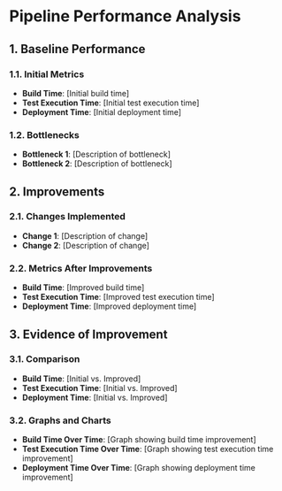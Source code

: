 # Pipeline Performance Analysis

## 1. Baseline Performance
### 1.1. Initial Metrics
- **Build Time**: [Initial build time]
- **Test Execution Time**: [Initial test execution time]
- **Deployment Time**: [Initial deployment time]

### 1.2. Bottlenecks
- **Bottleneck 1**: [Description of bottleneck]
- **Bottleneck 2**: [Description of bottleneck]

## 2. Improvements
### 2.1. Changes Implemented
- **Change 1**: [Description of change]
- **Change 2**: [Description of change]

### 2.2. Metrics After Improvements
- **Build Time**: [Improved build time]
- **Test Execution Time**: [Improved test execution time]
- **Deployment Time**: [Improved deployment time]

## 3. Evidence of Improvement
### 3.1. Comparison
- **Build Time**: [Initial vs. Improved]
- **Test Execution Time**: [Initial vs. Improved]
- **Deployment Time**: [Initial vs. Improved]

### 3.2. Graphs and Charts
- **Build Time Over Time**: [Graph showing build time improvement]
- **Test Execution Time Over Time**: [Graph showing test execution time improvement]
- **Deployment Time Over Time**: [Graph showing deployment time improvement]